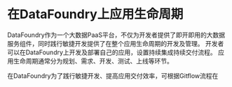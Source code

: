 # 在DataFoundry上应用生命周期

DataFoundry作为一个大数据PaaS平台，不仅为开发者提供了即开即用的大数据服务组件，同时践行敏捷开发提供了在整个应用生命周期的开发及管理。
开发者可以在DataFoundry上开发及部署自己的应用，设置持续集成持续交付流程。
应用生命周期通常分为规划、需求、开发、测试、上线等环节。

在DataFoundry为了践行敏捷开发、提高应用交付效率，可根据Gitflow流程在
